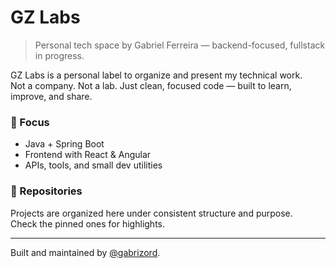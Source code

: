 # GZ Labs

> Personal tech space by Gabriel Ferreira — backend-focused, fullstack in progress.

GZ Labs is a personal label to organize and present my technical work.  
Not a company. Not a lab. Just clean, focused code — built to learn, improve, and share.

### 🔧 Focus
- Java + Spring Boot
- Frontend with React & Angular
- APIs, tools, and small dev utilities

### 📁 Repositories
Projects are organized here under consistent structure and purpose.  
Check the pinned ones for highlights.

---

Built and maintained by [@gabrizord](https://github.com/gabrizord).
